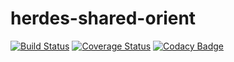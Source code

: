 # herdes-shared-orient

[![Build Status](https://travis-ci.org/clouderite/reactive-orientdb-client.svg?branch=master)](https://travis-ci.org/clouderite/reactive-orientdb-client)
[![Coverage Status](https://coveralls.io/repos/github/clouderite/reactive-orientdb-client/badge.svg?branch=master)](https://coveralls.io/github/clouderite/reactive-orientdb-client?branch=master)
[![Codacy Badge](https://api.codacy.com/project/badge/Grade/77106f903fe64f99a4caed107e7379af)](https://www.codacy.com/app/dembol/herdes-shared-orient?utm_source=github.com&amp;utm_medium=referral&amp;utm_content=clouderite/reactive-orientdb-client&amp;utm_campaign=Badge_Grade)
